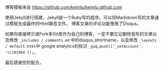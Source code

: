 博客模板来自 https://github.com/kejinlu/kejinlu.github.com

使用Jekyll进行搭建，Jekyll是一个Ruby写的程序，可以将Markdown写的文章通过模板生成最终的Html静态文件。
博客文章的评论功能使用了Disqus。

如果你直接拷贝或Fork本Git库作为自己的博客，一定不要忘记删除我写的文章以及修改 `_includes / comments.md` 中的disqus_shortname，以及修改 `_layouts / default.html`中 google analytics的标识  `_gaq.push(['_setAccount', 'cc191954']);`。

最后感谢您的配合。

